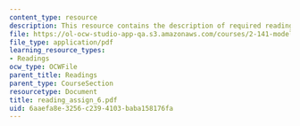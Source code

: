 ```yaml
---
content_type: resource
description: This resource contains the description of required readings.
file: https://ol-ocw-studio-app-qa.s3.amazonaws.com/courses/2-141-modeling-and-simulation-of-dynamic-systems-fall-2006/6aaefa8e3256c2394103baba158176fa_reading_assign_6.pdf
file_type: application/pdf
learning_resource_types:
- Readings
ocw_type: OCWFile
parent_title: Readings
parent_type: CourseSection
resourcetype: Document
title: reading_assign_6.pdf
uid: 6aaefa8e-3256-c239-4103-baba158176fa
---
```

